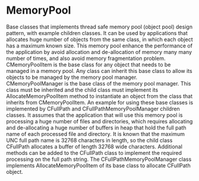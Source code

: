 # MemoryPool
Base classes that implements thread safe memory pool (object pool) design pattern, with example children classes. It can be used by applications that allocates huge number of objects from the same class, in which each object has a maximum known size. This memory pool enhance the performance of the application by avoid allocation and de-allocation of memory many many number of times, and also avoid memory fragmentation problem.
CMemoryPoolItem is the base class for any object that needs to be managed in a memory pool. Any class can inherit this base class to allow its objects to be managed by the memory pool manager.
CMemoryPoolManager is the base class of the memory pool manager. This class must be inherited and the child class must implement its AllocateMemoryPoolItem method to instantiate an object from the class that inherits from CMemoryPoolItem.
An example for using these base classes is implemented by CFullPath and CFullPathMemoryPoolManager children classes. It assumes that the application that will use this memory pool is processing a huge number of files and directories, which requires allocating and de-allocating a huge number of buffers in heap that hold the full path name of each processed file and directory. It is known that the maximum UNC full path name is 32768 characters in length, so the child class CFullPath allocates a buffer of length 32768 wide characters. Additional methods can be added to the CFullPath class to implement the required processing on the full path string. The CFullPathMemoryPoolManager class implements AllocateMemoryPoolItem of its base class to allocate CFullPath object.
